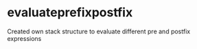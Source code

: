 # evaluateprefixpostfix
Created own stack structure to evaluate different pre and postfix expressions 
